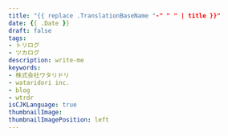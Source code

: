 ```yaml
---
title: "{{ replace .TranslationBaseName "-" " " | title }}"
date: {{ .Date }}
draft: false
tags:
- トリログ
- ツカログ
description: write-me
keywords:
- 株式会社ワタリドリ
- wataridori inc.
- blog
- wtrdr
isCJKLanguage: true
thumbnailImage: 
thumbnailImagePosition: left
---
```

